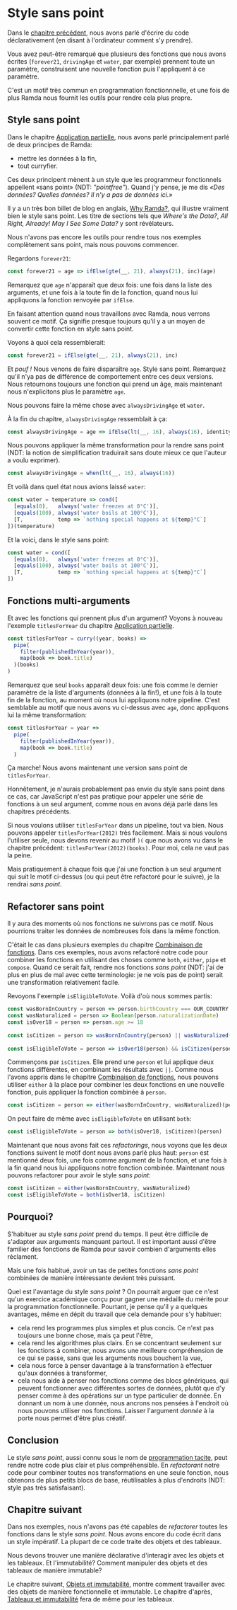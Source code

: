 # Style sans point

Dans le [chapitre précédent](programmation-declarative.md), nous avons parlé d'écrire du code déclarativement (en disant à l'ordinateur comment s'y prendre).

Vous avez peut-être remarqué que plusieurs des fonctions que nous avons écrites (`forever21`, `drivingAge` et `water`, par exemple) prennent toute un paramètre, construisent une nouvelle fonction puis l'appliquent à ce paramètre.

C'est un motif très commun en programmation fonctionnnelle, et une fois de plus Ramda nous fournit les outils pour rendre cela plus propre.

## Style sans point

Dans le chapitre [Application partielle](application-partielle.md), nous avons parlé principalement parlé de deux principes de Ramda:

- mettre les données à la fin,
- tout curryfier.

Ces deux principent mènent à un style que les programmeur fonctionnels appellent «sans point» (NDT: _"pointfree"_). Quand j'y pense, je me dis _«Des données? Quelles données? Il n'y a pas de données ici.»_

Il y a un très bon billet de blog en anglais, [Why Ramda?](http://fr.umio.us/why-ramda/), qui illustre vraiment bien le style sans point. Les titre de sections tels que _Where's the Data?_, _All Right, Already! May I See Some Data?_ y sont révélateurs.

Nous n'avons pas encore les outils pour rendre tous nos exemples complètement sans point, mais nous pouvons commencer.

Regardons `forever21`:

```js
const forever21 = age => ifElse(gte(__, 21), always(21), inc)(age)
```

Remarquez que `age` n'apparaît que deux fois: une fois dans la liste des arguments, et une fois à la toute fin de la fonction, quand nous lui appliquons la fonction renvoyée par `ifElse`.

En faisant attention quand nous travaillons avec Ramda, nous verrons souvent ce motif. Ça signifie presque toujours qu'il y a un moyen de convertir cette fonction en style sans point.

Voyons à quoi cela ressemblerait:

```js
const forever21 = ifElse(gte(__, 21), always(21), inc)
```

Et _pouf !_ Nous venons de faire disparaître `age`. Style sans point. Remarquez qu'il n'ya pas de différence de comportement entre ces deux versions. Nous retournons toujours une fonction qui prend un âge, mais maintenant nous n'explicitons plus le paramètre `age`.

Nous pouvons faire la même chose avec `alwaysDrivingAge` et `water`.

À la fin du chapitre, `alwaysDrivingAge` ressemblait à ça:

```js
const alwaysDrivingAge = age => ifElse(lt(__, 16), always(16), identity)(age)
```

Nous pouvons appliquer la même transformation pour la rendre sans point (NDT: la notion de simplification traduirait sans doute mieux ce que l'auteur a voulu exprimer).

```js
const alwaysDrivingAge = when(lt(__, 16), always(16))
```

Et voilà dans quel état nous avions laissé `water`:

```js
const water = temperature => cond([
  [equals(0),   always('water freezes at 0°C')],
  [equals(100), always('water boils at 100°C')],
  [T,           temp => `nothing special happens at ${temp}°C`]
])(temperature)
```

Et la voici, dans le style sans point:

```js
const water = cond([
  [equals(0),   always('water freezes at 0°C')],
  [equals(100), always('water boils at 100°C')],
  [T,           temp => `nothing special happens at ${temp}°C`]
])
```

## Fonctions multi-arguments

Et avec les fonctions qui prennent plus d'un argument? Voyons à nouveau l'exemple `titlesForYear` du chapitre [Application partielle](application-partielle.md).

```js
const titlesForYear = curry((year, books) =>
  pipe(
    filter(publishedInYear(year)),
    map(book => book.title)
  )(books)
)
```

Remarquez que seul `books` apparaît deux fois: une fois comme le dernier paramètre de la liste d'arguments (données à la fin!), et une fois à la toute fin de la fonction, au moment où nous lui appliquons notre pipeline. C'est semblable au motif que nous avons vu ci-dessus avec `age`, donc appliquons lui la même transformation:

```js
const titlesForYear = year =>
  pipe(
    filter(publishedInYear(year)),
    map(book => book.title)
  )
```

Ça marche! Nous avons maintenant une version sans point de `titlesForYear`.

Honnêtement, je n'aurais probablement pas envie du style sans point dans ce cas, car JavaScript n'est pas pratique pour appeler une série de fonctions à un seul argument, comme nous en avons déjà parlé dans les chapitres précédents.

Si nous voulons utiliser `titlesForYear` dans un pipeline, tout va bien. Nous pouvons appeler `titlesForYear(2012)` très facilement. Mais si nous voulons l'utiliser seule, nous devons revenir au motif `)(` que nous avons vu dans le chapitre précédent: `titlesForYear(2012)(books)`. Pour moi, cela ne vaut pas la peine.

Mais pratiquement à chaque fois que j'ai une fonction à un seul argument qui suit le motif ci-dessus (ou qui peut être refactoré pour le suivre), je la rendrai _sans point_.


## Refactorer sans point

Il y aura des moments où nos fonctions ne suivrons pas ce motif. Nous pourrions traiter les données de nombreuses fois dans la même fonction.

C'était le cas dans plusieurs exemples du chapitre [Combinaison de fonctions](combinaison-de-fonctions.md). Dans ces exemples, nous avons refactoré notre code pour combiner les fonctions en utilisant des choses comme `both`, `either`, `pipe` et `compose`. Quand ce serait fait, rendre nos fonctions _sans point_ (NDT: j'ai de plus en plus de mal avec cette terminologie: je ne vois pas de point) serait une transformation relativement facile.

Revoyons l'exemple `isEligibleToVote`. Voilà d'où nous sommes partis:

```js
const wasBornInCountry = person => person.birthCountry === OUR_COUNTRY
const wasNaturalized = person => Boolean(person.naturalizationDate)
const isOver18 = person => person.age >= 18
 
const isCitizen = person => wasBornInCountry(person) || wasNaturalized(person)
 
const isEligibleToVote = person => isOver18(person) && isCitizen(person)
```

Commençons par `isCitizen`. Elle prend une `person` et lui applique deux fonctions différentes, en combinant les résultats avec `||`. Comme nous l'avons appris dans le chapitre [Combinaison de fonctions](combinaison-de-fonctions.md), nous pouvons utiliser `either` à la place pour combiner les deux fonctions en une nouvelle fonction, puis appliquer la fonction combinée à `person`.

```js
const isCitizen = person => either(wasBornInCountry, wasNaturalized)(person)
```

On peut faire de même avec `isEligibleToVote` en utilisant `both`:

```js
const isEligibleToVote = person => both(isOver18, isCitizen)(person)
```

Maintenant que nous avons fait ces _refactorings_, nous voyons que les deux fonctions suivent le motif dont nous avons parlé plus haut: `person` est mentionné deux fois, une fois comme argument de la fonction, et une fois à la fin quand nous lui appliquons notre fonction combinée. Maintenant nous pouvons refactorer pour avoir le style _sans point_:

```js
const isCitizen = either(wasBornInCountry, wasNaturalized)
const isEligibleToVote = both(isOver18, isCitizen)
```

## Pourquoi?

S'habituer au style _sans point_ prend du temps. Il peut être difficile de s'adapter aux arguments manquant partout. Il est important aussi d'être familier des fonctions de Ramda pour savoir combien d'arguments elles réclament.

Mais une fois habitué, avoir un tas de petites fonctions _sans point_ combinées de manière intéressante devient très puissant.

Quel est l'avantage du style _sans point_ ? On pourrait arguer que ce n'est qu'un exercice académique conçu pour gagner une médaille du mérite pour la programmation fonctionnelle. Pourtant, je pense qu'il y a quelques avantages, même en dépit du travail que cela demande pour s'y habituer:

- cela rend les programmes plus simples et plus concis. Ce n'est pas toujours une bonne chose, mais ça peut l'être,
- cela rend les algorithmes plus clairs. En se concentrant seulement sur les fonctions à combiner, nous avons une meilleure compréhension de ce qui se passe, sans que les arguments nous bouchent la vue,
- cela nous force à penser davantage à la transformation à effectuer qu'aux données à transformer,
- cela nous aide à penser nos fonctions comme des blocs génériques, qui peuvent fonctionner avec différentes sortes de données, plutôt que d'y penser comme à des opérations sur un type particulier de donnée. En donnant un nom à une donnée, nous ancrons nos pensées à l'endroit où nous pouvons utiliser nos fonctions. Laisser l'argument _donnée_ à la porte nous permet d'être plus créatif.

## Conclusion

Le style _sans point_, aussi connu sous le nom de [programmation tacite](https://en.wikipedia.org/wiki/Tacit_programming), peut rendre notre code plus clair et plus compréhensible. En _refactorant_ notre code pour combiner toutes nos transformations en une seule fonction, nous obtenons de plus petits blocs de base, réutilisables à plus d'endroits (NDT: style pas très satisfaisant).

## Chapitre suivant

Dans nos exemples, nous n'avons pas été capables de _refactorer_ toutes les fonctions dans le style _sans point_. Nous avons encore du code écrit dans un style impératif. La plupart de ce code traite des objets et des tableaux.

Nous devons trouver une manière déclarative d'interagir avec les objets et les tableaux. Et l'immutabilité? Comment manipuler des objets et des tableaux de manière immutable?

Le chapitre suivant, [Objets et immutabilité](objets-et-immutabilite.md), montre comment travailler avec des objets de manière fonctionnelle et immutable. Le chapitre d'après, [Tableaux et immutabilité](tableaux-et-immutabilite.md) fera de même pour les tableaux.
